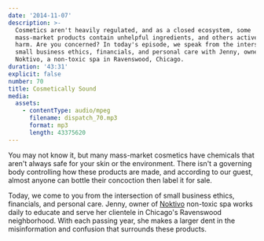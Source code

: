 ```yaml
---
date: '2014-11-07'
description: >-
  Cosmetics aren't heavily regulated, and as a closed ecosystem, some
  mass-market products contain unhelpful ingredients, and others actively cause
  harm. Are you concerned? In today's episode, we speak from the intersection of
  small business ethics, financials, and personal care with Jenny, owner of
  Noktivo, a non-toxic spa in Ravenswood, Chicago.
duration: '43:31'
explicit: false
number: 70
title: Cosmetically Sound
media:
  assets:
    - contentType: audio/mpeg
      filename: dispatch_70.mp3
      format: mp3
      length: 43375620
---
```

You may not know it, but many mass-market cosmetics have chemicals that aren't always safe for your skin or the environment. There isn't a governing body controlling how these products are made, and according to our guest, almost anyone can bottle their concoction then label it for sale.

Today, we come to you from the intersection of small business ethics, financials, and personal care. Jenny, owner of [Noktivo](http://noktivo.com) non-toxic spa works daily to educate and serve her clientele in Chicago's Ravenswood neighborhood. With each passing year, she makes a larger dent in the misinformation and confusion that surrounds these products.
